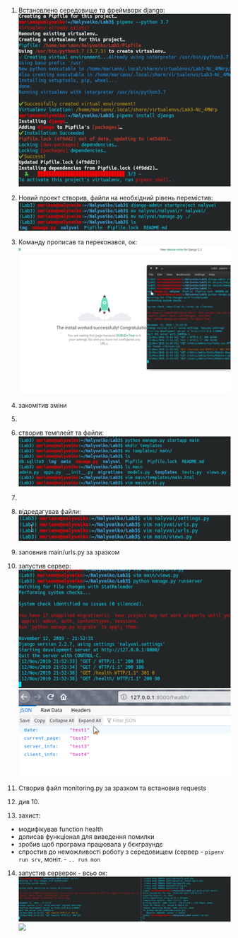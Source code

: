 1. Встановлено середовище та фреймворк django:
![](./img/installs.png)

2. Новий проект створив, файли на необхідний рівень перемістив:
![](./img/mvfiles.png)

3. Команду прописав та переконався,  ок:
![](./img/vseok.png)

4. закомітив зміни

5.
6. створив темплейт та файли:
![](./img/template.png)

7.
8. відредагував файли:
![](./img/edit_files.png)

9. заповнив main/urls.py за зразком

10. запустив сервер:
![](./img/server_launch_again.png)
![](./img/health_work.png)

11. Створив файл monitoring.py за зразком та встановив requests

12. див 10.

13. захист:
* модифікував function health
* дописав функціонал для виведення помилки
* зробив щоб програма працювала у бєкграундє
* спростив до неможливості роботу з середовищем (сервер - `pipenv run srv`, моніт. - `.. run mon`

14. запустив серверок - всьо ок:
![](./img/serverok.png)
![](./img/health_rok.png)
